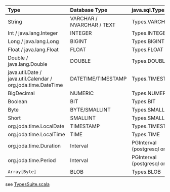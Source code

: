 | **Type** | **Database Type** | **java.sql.Types** |
|:---------|:------------------|:-------------------|
| String | VARCHAR / NVARCHAR / TEXT | Types.VARCHAR |
| Int / java.lang.Integer | INTEGER | Types.INTEGER |
| Long / java.lang.Long | BIGINT | Types.BIGINT |
| Float / java.lang.Float | FLOAT | Types.FLOAT |
| Double / java.lang.Double | DOUBLE | Types.DOUBLE |
| java.util.Date / java.util.Calendar / org.joda.time.DateTime | DATETIME/TIMESTAMP | Types.TIMESTAMP |
| BigDecimal | NUMERIC | Types.NUMERIC |
| Boolean | BIT | Types.BIT |
| Byte | BYTE/SMALLINT | Types.SMALLINT |
| Short | SMALLINT | Types.SMALLINT |
| org.joda.time.LocalDate | TIMESTAMP | Types.TIMESTAMP |
| org.joda.time.LocalTime | TIME | Types.TIME |
| org.joda.time.Duration | Interval | PGInterval (postgresql only) |
| org.joda.time.Period | Interval | PGInterval (postgresql only) |
| `Array[Byte]` | BLOB | Types.BLOB |

see [TypesSuite.scala](https://code.google.com/p/mapperdao/source/browse/src/test/scala/com/googlecode/mapperdao/TypesSuite.scala)